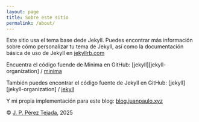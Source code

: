 ```yaml
---
layout: page
title: Sobre este sitio
permalink: /about/
---
```


Este sitio usa el tema base dede Jekyll. Puedes encontrar más información sobre cómo personalizar tu tema de Jekyll, así como la documentación básica de uso de Jekyll en [jekyllrb.com](https://jekyllrb.com/)

Encuentra el código fuende de Minima en GitHub:
[jekyll][jekyll-organization] /
[minima](https://github.com/jekyll/minima)

También puedes encontrar el código fuente de Jekyll en GitHub:
[jekyll][jekyll-organization] /
[jekyll](https://github.com/jekyll/jekyll)

Y mi propia implementación para este blog:
[blog.juanpaulo.xyz](https://github.com/maclenn77/blog.juanpaulo.xyz)

© [J. P. Pérez Tejada](https://juanpaulo.xyz), 2025
